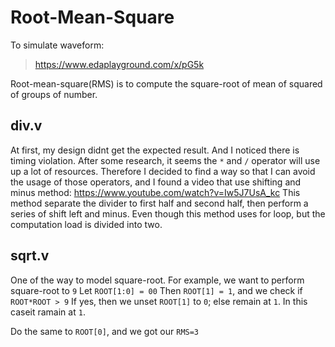 # Root-Mean-Square
To simulate waveform:
> https://www.edaplayground.com/x/pG5k

Root-mean-square(RMS) is to compute the square-root of mean of squared of groups of number.

## div.v
At first, my design didnt get the expected result.
And I noticed there is timing violation.
After some research, it seems the `*` and `/` operator will use up a lot of resources.
Therefore I decided to find a way so that I can avoid the usage of those operators, and I found a video that use shifting and minus method: https://www.youtube.com/watch?v=Iw5J7UsA_kc
This method separate the divider to first half and second half, then perform a series of shift left and minus.
Even though this method uses for loop, but the computation load is divided into two.

## sqrt.v
One of the way to model square-root.
For example, we want to perform square-root to `9`
Let `ROOT[1:0] = 00`
Then `ROOT[1] = 1`, and we check if `ROOT*ROOT > 9`
If yes, then we unset `ROOT[1]` to `0`; else remain at `1`.
In this caseit ramain at `1`.

Do the same to `ROOT[0]`, and we got our `RMS=3`
